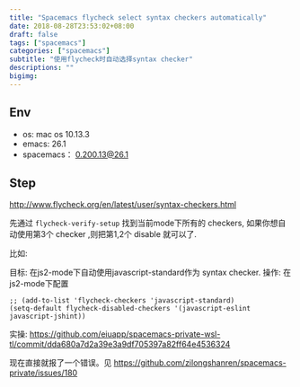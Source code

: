 ```yaml
---
title: "Spacemacs flycheck select syntax checkers automatically"
date: 2018-08-28T23:53:02+08:00
draft: false
tags: ["spacemacs"]
categories: ["spacemacs"]
subtitle: "使用flycheck时自动选择syntax checker"
descriptions: ""
bigimg:
---
```



## Env

- os: mac os 10.13.3
- emacs: 26.1
- spacemacs： 0.200.13@26.1

## Step

http://www.flycheck.org/en/latest/user/syntax-checkers.html

先通过 `flycheck-verify-setup` 找到当前mode下所有的 checkers, 如果你想自动使用第3个 checker ,则把第1,2个 disable 就可以了.

比如:

目标: 在js2-mode下自动使用javascript-standard作为 syntax checker.
操作: 在js2-mode下配置

```
;; (add-to-list 'flycheck-checkers 'javascript-standard)
(setq-default flycheck-disabled-checkers '(javascript-eslint javascript-jshint))
```
实操: https://github.com/eiuapp/spacemacs-private-wsl-tl/commit/dda680a7d2a39e3a9df705397a82ff64e4536324

现在直接就报了一个错误。见 https://github.com/zilongshanren/spacemacs-private/issues/180 

